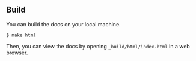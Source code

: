 Build
-----
You can build the docs on your local machine.
```console
$ make html
```
Then, you can view the docs by opening `_build/html/index.html` in a web browser.
